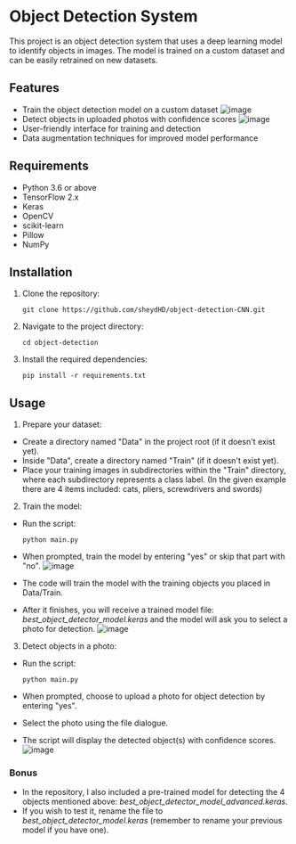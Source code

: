 # Object Detection System

This project is an object detection system that uses a deep learning model to identify objects in images. The model is trained on a custom dataset and can be easily retrained on new datasets.

## Features

- Train the object detection model on a custom dataset ![image](https://github.com/user-attachments/assets/d16a0aba-91a9-4162-9825-cf45eb434377)
- Detect objects in uploaded photos with confidence scores
![image](https://github.com/user-attachments/assets/fa2c788f-d9ea-4499-828f-cf957cfc636b)
- User-friendly interface for training and detection
- Data augmentation techniques for improved model performance

## Requirements

- Python 3.6 or above
- TensorFlow 2.x
- Keras
- OpenCV
- scikit-learn
- Pillow
- NumPy

## Installation

1. Clone the repository:
   ```
   git clone https://github.com/sheydHD/object-detection-CNN.git
   ```
   
3. Navigate to the project directory:
   ```
   cd object-detection
   ```
   
5. Install the required dependencies:
   ```
   pip install -r requirements.txt
   ```


## Usage

1. Prepare your dataset:
- Create a directory named "Data" in the project root (if it doesn't exist yet).
- Inside "Data", create a directory named "Train" (if it doesn't exist yet).
- Place your training images in subdirectories within the "Train" directory, where each subdirectory represents a class label.
  (In the given example there are 4 items included: cats, pliers, screwdrivers and swords)

  
2. Train the model:
- Run the script:
  ```
  python main.py
  ```
- When prompted, train the model by entering "yes" or skip that part with "no".
  ![image](https://github.com/user-attachments/assets/3ceae83f-c85e-4999-92aa-90808152d96b)

- The code will train the model with the training objects you placed in Data/Train.
- After it finishes, you will receive a trained model file: _best_object_detector_model.keras_ and the model will ask you to select a photo for detection.
  ![image](https://github.com/user-attachments/assets/c3bf7d4b-8807-431f-81be-5d29d80e3d74)

3. Detect objects in a photo:
- Run the script:
  ```
  python main.py
  ```
  
- When prompted, choose to upload a photo for object detection by entering "yes".
- Select the photo using the file dialogue.
- The script will display the detected object(s) with confidence scores.
  ![image](https://github.com/user-attachments/assets/6e070e56-c6e5-4104-a7a7-ba2c94ee096a)


### Bonus
- In the repository, I also included a pre-trained model for detecting the 4 objects mentioned above: _best_object_detector_model_advanced.keras_.
- If you wish to test it, rename the file to _best_object_detector_model.keras_ (remember to rename your previous model if you have one).
  
